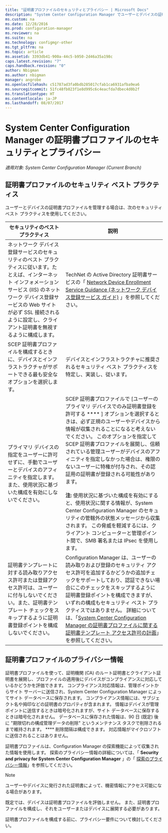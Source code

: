 ```yaml
---
title: "証明書プロファイルのセキュリティとプライバシー | Microsoft Docs"
description: "System Center Configuration Manager でユーザーとデバイスの証明書プロファイルを管理する場合のセキュリティのベスト プラクティスについて説明します。"
ms.custom: na
ms.date: 12/28/2016
ms.prod: configuration-manager
ms.reviewer: na
ms.suite: na
ms.technology: configmgr-other
ms.tgt_pltfrm: na
ms.topic: article
ms.assetid: 3393db41-900a-44c5-b950-2d46a35a198c
caps.latest.revision: "7"
caps.handback.revision: "0"
author: Nbigman
ms.author: nbigman
manager: angrobe
ms.openlocfilehash: c51787ad3fa0bdb285017cfab1ca6931afba9ea6
ms.sourcegitcommit: 51fc48fb023f1e8d995c6c4eacfda7dbec4d0b2f
ms.translationtype: HT
ms.contentlocale: ja-JP
ms.lasthandoff: 08/07/2017
---
```

# <a name="security-and-privacy-for-certificate-profiles-in-system-center-configuration-manager"></a>System Center Configuration Manager の証明書プロファイルのセキュリティとプライバシー

*適用対象: System Center Configuration Manager (Current Branch)*


##  <a name="security-best-practices-for-certificate-profiles"></a>証明書プロファイルのセキュリティ ベスト プラクティス  
 ユーザーとデバイスの証明書プロファイルを管理する場合は、次のセキュリティ ベスト プラクティスを使用してください。  

|セキュリティのベスト プラクティス|説明|  
|----------------------------|----------------------|  
|ネットワーク デバイス登録サービスのセキュリティのベスト プラクティスに従います。たとえば、インターネット インフォメーション サービス (IIS) のネットワーク デバイス登録サービスの Web サイトが必ず SSL 接続されるように設定し、クライアント証明書を無視するように構成します。|TechNet の Active Directory 証明書サービスの「 [Network Device Enrollment Service Guidance (ネットワーク デバイス登録サービス ガイド)](http://go.microsoft.com/fwlink/p/?LinkId=309016) 」を参照してください。|  
|SCEP 証明書プロファイルを構成するときに、デバイスとインフラストラクチャがサポートできる最も安全なオプションを選択します。|デバイスとインフラストラクチャに推奨されるセキュリティ ベスト プラクティスを特定し、実装し、従います。|  
|プライマリ デバイスの指定をユーザーに許可せずに、手動でユーザーとデバイスのアフィニティを指定します。 また、使用状況に基づいた構成を有効にしないでください。|SCEP 証明書プロファイルで [ユーザーのプライマリ デバイスでのみ証明書登録を許可する **** ] オプションを選択するときは、必ず正規のユーザーやデバイスから情報が収集されることになると考えないでください。 このオプションを指定して SCEP 証明書プロファイルを展開し、信頼されている管理ユーザーがデバイスのアフィニティを指定しなかった場合は、権限のないユーザーに特権が付与され、その認証用の証明書が登録される可能性があります。<br /><br /> **注:** 使用状況に基づいた構成を有効にすると、使用状況に関する情報が、System Center Configuration Manager のセキュリティの管轄外の状態メッセージから収集されます。 この脅威を軽減するには、クライアント コンピューターと管理ポイント間で、SMB 署名または IPsec を使用します。|  
|証明書テンプレートに対する読み取りアクセス許可または登録アクセス許可は、ユーザーに付与しないでください。また、証明書テンプレート チェックをスキップするように証明書登録ポイントを構成しないでください。|Configuration Manager は、ユーザーの読み取りおよび登録のセキュリティ アクセス許可を追加するかどうかの追加チェックをサポートしており、認証できない場合にこのチェックをスキップするように証明書登録ポイントを構成できますが、いずれの構成もセキュリティ ベスト プラクティスではありません。 詳細については、「[System Center Configuration Manager の証明書プロファイルに関する証明書テンプレート アクセス許可の計画](../../protect/plan-design/planning-for-certificate-template-permissions.md)」を参照してください。|  

## <a name="privacy-information-for-certificate-profiles"></a>証明書プロファイルのプライバシー情報  
 証明書プロファイルを使って、証明機関 (CA) のルート証明書とクライアント証明書を展開し、プロファイルの適用後にデバイスがコンプライアンスに対応しているかどうかを評価できます。 コンプライアンス対応情報は、管理ポイントからサイト サーバーに送信され、System Center Configuration Manager によってサイト データベースに保存されます。 コンプライアンス情報には、サブジェクト名や拇印などの証明書のプロパティが含まれます。 情報はデバイスが管理ポイントに送信するときは暗号化されますが、サイト データベースに保存するときは暗号化されません。 データベースに保存された情報は、90 日 (既定) 後に "期限切れの構成管理データの削除" というメンテナンス タスクで削除されるまで維持されます。 **** 削除間隔は構成できます。 対応情報がマイクロソフトに送信されることはありません。  

 証明書プロファイルは、Configuration Manager の探索機能によって収集された情報を使用します。 探索のプライバシー情報の詳細については、「 **Security and privacy for System Center Configuration Manager** 」の「 [探索のプライバシー情報](../../core/plan-design/security/security-and-privacy.md)」を参照してください。  

> [!NOTE]  
>  ユーザーやデバイスに発行された証明書によって、機密情報にアクセス可能になる場合があります。  

 既定では、デバイスは証明書プロファイルを評価しません。 また、証明書プロファイルを構成し、それをユーザーまたはデバイスに展開する必要があります。  

 証明書プロファイルを構成する前に、プライバシー要件について検討してください。  
